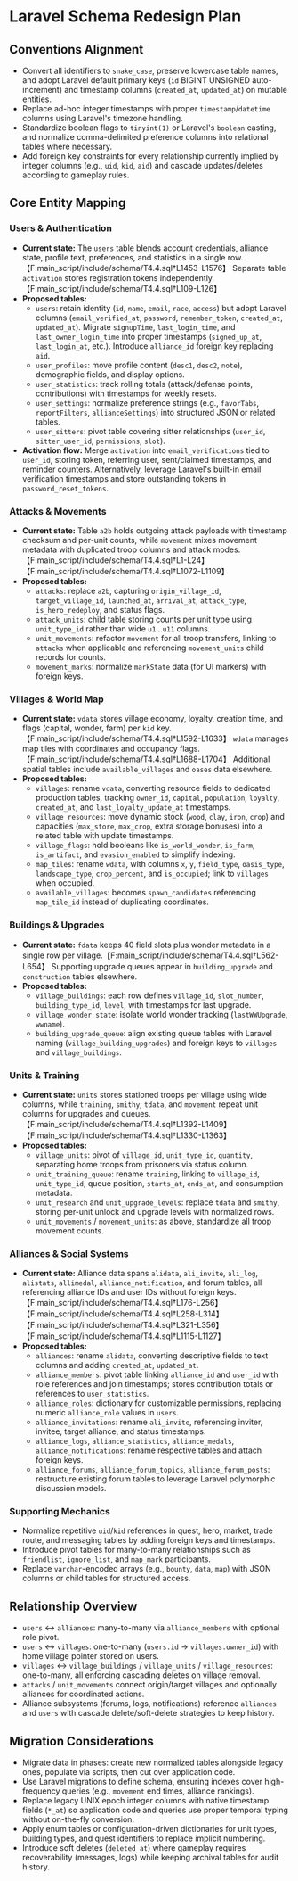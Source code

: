 # Laravel Schema Redesign Plan

## Conventions Alignment
- Convert all identifiers to `snake_case`, preserve lowercase table names, and adopt Laravel default primary keys (`id` BIGINT UNSIGNED auto-increment) and timestamp columns (`created_at`, `updated_at`) on mutable entities.
- Replace ad-hoc integer timestamps with proper `timestamp`/`datetime` columns using Laravel's timezone handling.
- Standardize boolean flags to `tinyint(1)` or Laravel's `boolean` casting, and normalize comma-delimited preference columns into relational tables where necessary.
- Add foreign key constraints for every relationship currently implied by integer columns (e.g., `uid`, `kid`, `aid`) and cascade updates/deletes according to gameplay rules.

## Core Entity Mapping

### Users & Authentication
- **Current state:** The `users` table blends account credentials, alliance state, profile text, preferences, and statistics in a single row.【F:main_script/include/schema/T4.4.sql†L1453-L1576】 Separate table `activation` stores registration tokens independently.【F:main_script/include/schema/T4.4.sql†L109-L126】
- **Proposed tables:**
  - `users`: retain identity (`id`, `name`, `email`, `race`, `access`) but adopt Laravel columns (`email_verified_at`, `password`, `remember_token`, `created_at`, `updated_at`). Migrate `signupTime`, `last_login_time`, and `last_owner_login_time` into proper timestamps (`signed_up_at`, `last_login_at`, etc.). Introduce `alliance_id` foreign key replacing `aid`.
  - `user_profiles`: move profile content (`desc1`, `desc2`, `note`), demographic fields, and display options.
  - `user_statistics`: track rolling totals (attack/defense points, contributions) with timestamps for weekly resets.
  - `user_settings`: normalize preference strings (e.g., `favorTabs`, `reportFilters`, `allianceSettings`) into structured JSON or related tables.
  - `user_sitters`: pivot table covering sitter relationships (`user_id`, `sitter_user_id`, `permissions`, `slot`).
- **Activation flow:** Merge `activation` into `email_verifications` tied to `user_id`, storing token, referring user, sent/claimed timestamps, and reminder counters. Alternatively, leverage Laravel's built-in email verification timestamps and store outstanding tokens in `password_reset_tokens`.

### Attacks & Movements
- **Current state:** Table `a2b` holds outgoing attack payloads with timestamp checksum and per-unit counts, while `movement` mixes movement metadata with duplicated troop columns and attack modes.【F:main_script/include/schema/T4.4.sql†L1-L24】【F:main_script/include/schema/T4.4.sql†L1072-L1109】
- **Proposed tables:**
  - `attacks`: replace `a2b`, capturing `origin_village_id`, `target_village_id`, `launched_at`, `arrival_at`, `attack_type`, `is_hero_redeploy`, and status flags.
  - `attack_units`: child table storing counts per unit type using `unit_type_id` rather than wide `u1`…`u11` columns.
  - `unit_movements`: refactor `movement` for all troop transfers, linking to `attacks` when applicable and referencing `movement_units` child records for counts.
  - `movement_marks`: normalize `markState` data (for UI markers) with foreign keys.

### Villages & World Map
- **Current state:** `vdata` stores village economy, loyalty, creation time, and flags (capital, wonder, farm) per `kid` key.【F:main_script/include/schema/T4.4.sql†L1592-L1633】 `wdata` manages map tiles with coordinates and occupancy flags.【F:main_script/include/schema/T4.4.sql†L1688-L1704】 Additional spatial tables include `available_villages` and `oases` data elsewhere.
- **Proposed tables:**
  - `villages`: rename `vdata`, converting resource fields to dedicated production tables, tracking `owner_id`, `capital`, `population`, `loyalty`, `created_at`, and `last_loyalty_update_at` timestamps.
  - `village_resources`: move dynamic stock (`wood`, `clay`, `iron`, `crop`) and capacities (`max_store`, `max_crop`, extra storage bonuses) into a related table with update timestamps.
  - `village_flags`: hold booleans like `is_world_wonder`, `is_farm`, `is_artifact`, and `evasion_enabled` to simplify indexing.
  - `map_tiles`: rename `wdata`, with columns `x`, `y`, `field_type`, `oasis_type`, `landscape_type`, `crop_percent`, and `is_occupied`; link to `villages` when occupied.
  - `available_villages`: becomes `spawn_candidates` referencing `map_tile_id` instead of duplicating coordinates.

### Buildings & Upgrades
- **Current state:** `fdata` keeps 40 field slots plus wonder metadata in a single row per village.【F:main_script/include/schema/T4.4.sql†L562-L654】 Supporting upgrade queues appear in `building_upgrade` and `construction` tables elsewhere.
- **Proposed tables:**
  - `village_buildings`: each row defines `village_id`, `slot_number`, `building_type_id`, `level`, with timestamps for last upgrade.
  - `village_wonder_state`: isolate world wonder tracking (`lastWWUpgrade`, `wwname`).
  - `building_upgrade_queue`: align existing queue tables with Laravel naming (`village_building_upgrades`) and foreign keys to `villages` and `village_buildings`.

### Units & Training
- **Current state:** `units` stores stationed troops per village using wide columns, while `training`, `smithy`, `tdata`, and `movement` repeat unit columns for upgrades and queues.【F:main_script/include/schema/T4.4.sql†L1392-L1409】【F:main_script/include/schema/T4.4.sql†L1330-L1363】
- **Proposed tables:**
  - `village_units`: pivot of `village_id`, `unit_type_id`, `quantity`, separating home troops from prisoners via status column.
  - `unit_training_queue`: rename `training`, linking to `village_id`, `unit_type_id`, queue position, `starts_at`, `ends_at`, and consumption metadata.
  - `unit_research` and `unit_upgrade_levels`: replace `tdata` and `smithy`, storing per-unit unlock and upgrade levels with normalized rows.
  - `unit_movements` / `movement_units`: as above, standardize all troop movement counts.

### Alliances & Social Systems
- **Current state:** Alliance data spans `alidata`, `ali_invite`, `ali_log`, `alistats`, `allimedal`, `alliance_notification`, and forum tables, all referencing alliance IDs and user IDs without foreign keys.【F:main_script/include/schema/T4.4.sql†L176-L256】【F:main_script/include/schema/T4.4.sql†L258-L314】【F:main_script/include/schema/T4.4.sql†L321-L356】【F:main_script/include/schema/T4.4.sql†L1115-L1127】
- **Proposed tables:**
  - `alliances`: rename `alidata`, converting descriptive fields to text columns and adding `created_at`, `updated_at`.
  - `alliance_members`: pivot table linking `alliance_id` and `user_id` with role references and join timestamps; stores contribution totals or references to `user_statistics`.
  - `alliance_roles`: dictionary for customizable permissions, replacing numeric `alliance_role` values in `users`.
  - `alliance_invitations`: rename `ali_invite`, referencing inviter, invitee, target alliance, and status timestamps.
  - `alliance_logs`, `alliance_statistics`, `alliance_medals`, `alliance_notifications`: rename respective tables and attach foreign keys.
  - `alliance_forums`, `alliance_forum_topics`, `alliance_forum_posts`: restructure existing forum tables to leverage Laravel polymorphic discussion models.

### Supporting Mechanics
- Normalize repetitive `uid`/`kid` references in quest, hero, market, trade route, and messaging tables by adding foreign keys and timestamps.
- Introduce pivot tables for many-to-many relationships such as `friendlist`, `ignore_list`, and `map_mark` participants.
- Replace `varchar`-encoded arrays (e.g., `bounty`, `data`, `map`) with JSON columns or child tables for structured access.

## Relationship Overview
- `users` ↔ `alliances`: many-to-many via `alliance_members` with optional role pivot.
- `users` ↔ `villages`: one-to-many (`users.id` → `villages.owner_id`) with home village pointer stored on users.
- `villages` ↔ `village_buildings` / `village_units` / `village_resources`: one-to-many, all enforcing cascading deletes on village removal.
- `attacks` / `unit_movements` connect origin/target villages and optionally alliances for coordinated actions.
- Alliance subsystems (forums, logs, notifications) reference `alliances` and `users` with cascade delete/soft-delete strategies to keep history.

## Migration Considerations
- Migrate data in phases: create new normalized tables alongside legacy ones, populate via scripts, then cut over application code.
- Use Laravel migrations to define schema, ensuring indexes cover high-frequency queries (e.g., `movement` end times, alliance rankings).
- Replace legacy UNIX epoch integer columns with native timestamp fields (`*_at`) so application code and queries use proper temporal typing without on-the-fly conversion.
- Apply enum tables or configuration-driven dictionaries for unit types, building types, and quest identifiers to replace implicit numbering.
- Introduce soft deletes (`deleted_at`) where gameplay requires recoverability (messages, logs) while keeping archival tables for audit history.
